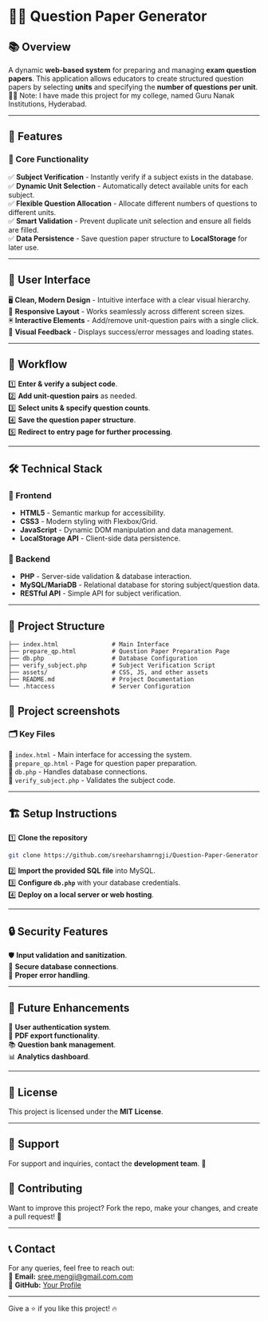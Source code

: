 # 📄✨ Question Paper Generator

## 📚 Overview
A dynamic **web-based system** for preparing and managing **exam question papers**. This application allows educators to create structured question papers by selecting **units** and specifying the **number of questions per unit**. 🏫📝
Note: I have made this project for my college, named Guru Nanak Institutions, Hyderabad. 

---

## 🚀 Features

### 🎯 Core Functionality
✅ **Subject Verification** - Instantly verify if a subject exists in the database.  
✅ **Dynamic Unit Selection** - Automatically detect available units for each subject.  
✅ **Flexible Question Allocation** - Allocate different numbers of questions to different units.  
✅ **Smart Validation** - Prevent duplicate unit selection and ensure all fields are filled.  
✅ **Data Persistence** - Save question paper structure to **LocalStorage** for later use.  

---

## 🎨 User Interface
🖥️ **Clean, Modern Design** - Intuitive interface with a clear visual hierarchy.  
📱 **Responsive Layout** - Works seamlessly across different screen sizes.  
🖲️ **Interactive Elements** - Add/remove unit-question pairs with a single click.  
🔔 **Visual Feedback** - Displays success/error messages and loading states.  

---

## 🔄 Workflow
1️⃣ **Enter & verify a subject code**.  
2️⃣ **Add unit-question pairs** as needed.  
3️⃣ **Select units & specify question counts**.  
4️⃣ **Save the question paper structure**.  
5️⃣ **Redirect to entry page for further processing**.  

---

## 🛠️ Technical Stack

### 🎨 Frontend
- **HTML5** - Semantic markup for accessibility.  
- **CSS3** - Modern styling with Flexbox/Grid.  
- **JavaScript** - Dynamic DOM manipulation and data management.  
- **LocalStorage API** - Client-side data persistence.  

### 🔧 Backend
- **PHP** - Server-side validation & database interaction.  
- **MySQL/MariaDB** - Relational database for storing subject/question data.  
- **RESTful API** - Simple API for subject verification.  

---

## 📁 Project Structure
```
├── index.html               # Main Interface
├── prepare_qp.html          # Question Paper Preparation Page
├── db.php                   # Database Configuration
├── verify_subject.php       # Subject Verification Script
├── assets/                  # CSS, JS, and other assets
├── README.md                # Project Documentation
└── .htaccess                # Server Configuration
```

## 📁 Project screenshots



### 🗂️ Key Files
📌 `index.html` - Main interface for accessing the system.  
📌 `prepare_qp.html` - Page for question paper preparation.  
📌 `db.php` - Handles database connections.  
📌 `verify_subject.php` - Validates the subject code.  

---

## 🏗️ Setup Instructions
1️⃣ **Clone the repository**  
   ```sh
   git clone https://github.com/sreeharshamrngji/Question-Paper-Generator.git
   ```
2️⃣ **Import the provided SQL file** into MySQL.  
3️⃣ **Configure `db.php`** with your database credentials.  
4️⃣ **Deploy on a local server or web hosting**.  

---

## 🔒 Security Features
🛡️ **Input validation and sanitization**.  
🔑 **Secure database connections**.  
🚨 **Proper error handling**.  

---

## 🔮 Future Enhancements
🚀 **User authentication system**.  
📄 **PDF export functionality**.  
📚 **Question bank management**.  
📊 **Analytics dashboard**.  

---

## 📜 License
This project is licensed under the **MIT License**.  

---

## 📩 Support
For support and inquiries, contact the **development team**. 🤝


## 🤝 Contributing
Want to improve this project? Fork the repo, make your changes, and create a pull request! 🙌



---

## 📞 Contact
For any queries, feel free to reach out:  
📧 **Email:** sree.mengji@gmail.com.com  
🔗 **GitHub:** [Your Profile](https://github.com/sreeharshamengji)  

---

Give a ⭐ if you like this project! 🔥



